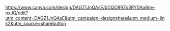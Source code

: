 https://www.canva.com/design/DAGZ1JnQAsE/bDQO8RZs3RY0Aa8qv-nxJQ/edit?utm_content=DAGZ1JnQAsE&utm_campaign=designshare&utm_medium=link2&utm_source=sharebutton